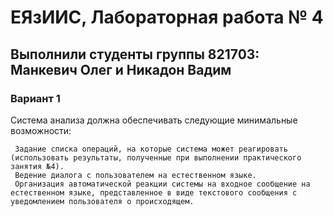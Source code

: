 # ЕЯзИИС, Лабораторная работа № 4
## Выполнили студенты группы 821703: Манкевич Олег и Никадон Вадим
### Вариант 1

Система анализа должна обеспечивать следующие минимальные возможности:
    
     Задание списка операций, на которые система может реагировать (использовать результаты, полученные при выполнении практического занятия №4).
     Ведение диалога с пользователем на естественном языке.
     Организация автоматической реакции системы на входное сообщение на естественном языке, представленное в виде текстового сообщения с уведомлением пользователя о происходящем.